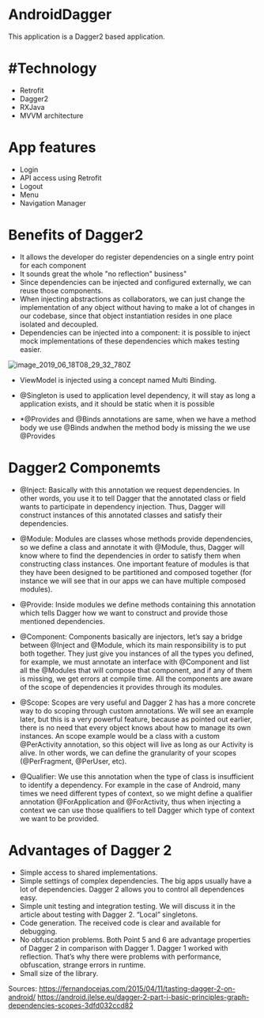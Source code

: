 # AndroidDagger
This application is a Dagger2 based application. 

# #Technology 

* Retrofit
* Dagger2
* RXJava
* MVVM architecture

# App features
* Login
* API access using Retrofit
* Logout
* Menu
* Navigation Manager

# Benefits of Dagger2
* It allows the developer do register dependencies on a single entry point for each component
* It sounds great the whole "no reflection" business"
* Since dependencies can be injected and configured externally, we can reuse those components.
* When injecting abstractions as collaborators, we can just change the implementation of any object without having to make a lot of changes in our codebase, since that object instantiation resides in one place isolated and decoupled.
* Dependencies can be injected into a component: it is possible to inject mock implementations of these dependencies which makes testing easier.


![image_2019_06_18T08_29_32_780Z](https://user-images.githubusercontent.com/4899907/59665942-b27b5700-91d5-11e9-96d2-836c96a31f67.png)


* ViewModel is injected using a concept named Multi Binding.
* @Singleton is used to application level dependency, it will stay as long a application exists, and it should be static when it is possible

* *@Provides and @Binds annotations are same, when we have a method body we use @Binds andwhen the method body is missing the we use @Provides


# Dagger2 Componemts

* @Inject: Basically with this annotation we request dependencies. In other words, you use it to tell Dagger that the annotated class or field wants to participate in dependency injection. Thus, Dagger will construct instances of this annotated classes and satisfy their dependencies.

* @Module: Modules are classes whose methods provide dependencies, so we define a class and annotate it with @Module, thus, Dagger will know where to find the dependencies in order to satisfy them when constructing class instances. One important feature of modules is that they have been designed to be partitioned and composed together (for instance we will see that in our apps we can have multiple composed modules). 

* @Provide: Inside modules we define methods containing this annotation which tells Dagger how we want to construct and provide those mentioned dependencies.

* @Component: Components basically are injectors, let’s say a bridge between @Inject and @Module, which its main responsibility is to put both together. They just give you instances of all the types you defined, for example, we must annotate an interface with @Component and list all the @Modules that will compose that component, and if any of them is missing, we get errors at compile time. All the components are aware of the scope of dependencies it provides through its modules.

* @Scope: Scopes are very useful and Dagger 2 has has a more concrete way to do scoping through custom annotations. We will see an example later, but this is a very powerful feature, because as pointed out earlier, there is no need that every object knows about how to manage its own instances. An scope example would be a class with a custom @PerActivity annotation, so this object will live as long as our Activity is alive. In other words, we can define the granularity of your scopes (@PerFragment, @PerUser, etc).

* @Qualifier: We use this annotation when the type of class is insufficient to identify a dependency. For example in the case of Android, many times we need different types of context, so we might define a qualifier annotation @ForApplication and @ForActivity, thus when injecting a context we can use those qualifiers to tell Dagger which type of context we want to be provided.

# Advantages of Dagger 2

* Simple access to shared implementations.
* Simple settings of complex dependencies. The big apps usually have a lot of dependencies. Dagger 2 allows you to control all dependences easy.
* Simple unit testing and integration testing. We will discuss it in the article about testing with Dagger 2.
“Local” singletons.
* Code generation. The received code is clear and available for debugging.
* No obfuscation problems. Both Point 5 and 6 are advantage properties of Dagger 2 in comparison with Dagger 1. Dagger 1 worked with reflection. That’s why there were problems with performance, obfuscation, strange errors in runtime.
* Small size of the library.

Sources: https://fernandocejas.com/2015/04/11/tasting-dagger-2-on-android/
      https://android.jlelse.eu/dagger-2-part-i-basic-principles-graph-dependencies-scopes-3dfd032ccd82
